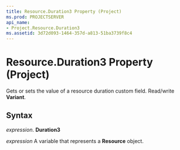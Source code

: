 ```yaml
---
title: Resource.Duration3 Property (Project)
ms.prod: PROJECTSERVER
api_name:
- Project.Resource.Duration3
ms.assetid: 3d72d093-1464-357d-a813-51ba3739f8c4
---
```



# Resource.Duration3 Property (Project)

 Gets or sets the value of a resource duration custom field. Read/write **Variant**.


## Syntax

 _expression_. **Duration3**

 _expression_ A variable that represents a **Resource** object.


